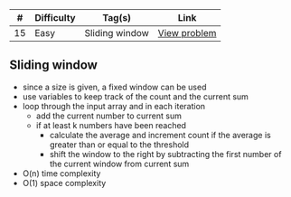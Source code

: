 | #   | Difficulty | Tag(s)         | Link                                                                                                                         |
| --- | ---------- | -------------- | ---------------------------------------------------------------------------------------------------------------------------- |
| 15  | Easy       | Sliding window | [View problem](https://leetcode.com/problems/number-of-sub-arrays-of-size-k-and-average-greater-than-or-equal-to-threshold/) |

## Sliding window

- since a size is given, a fixed window can be used
- use variables to keep track of the count and the current sum
- loop through the input array and in each iteration
  - add the current number to current sum
  - if at least k numbers have been reached
    - calculate the average and increment count if the average is greater than or equal to the threshold
    - shift the window to the right by subtracting the first number of the current window from current sum
- O(n) time complexity
- O(1) space complexity
